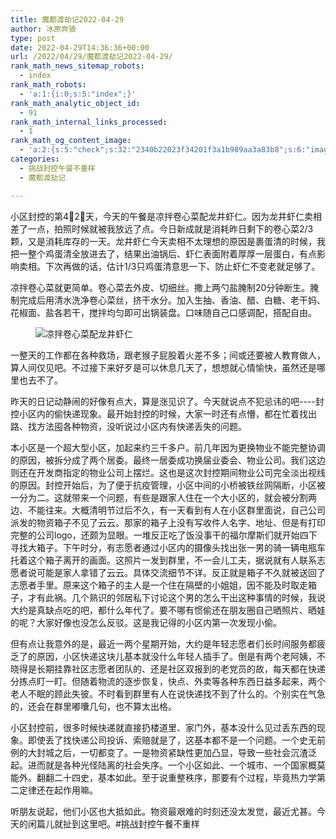 ```yaml
---
title: 魔都渡劫记2022-04-29
author: 冰原奔狼
type: post
date: 2022-04-29T14:36:36+00:00
url: /2022/04/29/魔都渡劫记2022-04-29/
rank_math_news_sitemap_robots:
  - index
rank_math_robots:
  - 'a:1:{i:0;s:5:"index";}'
rank_math_analytic_object_id:
  - 91
rank_math_internal_links_processed:
  - 1
rank_math_og_content_image:
  - 'a:2:{s:5:"check";s:32:"2340b22023f34201f3a1b989aa3a83b8";s:6:"images";a:0:{}}'
categories:
  - 挑战封控午餐不重样
  - 魔都渡劫记

---
```



小区封控的第4⃣️2⃣️天，今天的午餐是凉拌卷心菜配龙井虾仁。因为龙井虾仁卖相差了一点，拍照时候就被我放远了点。今日新成就是消耗昨日剩下的卷心菜2/3颗，又是消耗库存的一天。龙井虾仁今天卖相不太理想的原因是裹蛋清的时候，我把一整个鸡蛋清全放进去了，结果出油锅后、虾仁表面附着厚厚一层蛋白，有点影响卖相。下次再做的话，估计1/3只鸡蛋清意思一下、防止虾仁不变老就足够了。

凉拌卷心菜就更简单。卷心菜去外皮、切细丝。撒上两勺盐腌制20分钟断生。腌制完成后用清水洗净卷心菜丝，挤干水分。加入生抽、香油、醋、白糖、老干妈、花椒面、盐各若干，搅拌均匀即可出锅装盘。口味随自己口感调配，搭配自由。<figure class="wp-block-image">

<img decoding="async" src="https://i0.wp.com/s2.loli.net/2022/04/29/nhfWLbBpRAc5I4D.png?w=640&#038;ssl=1" alt="凉拌卷心菜配龙井虾仁" data-recalc-dims="1" /> </figure>

一整天的工作都在各种救场，跟老猴子屁股着火差不多；间或还要被人教育做人，算人间仅见吧。不过接下来好歹是可以休息几天了，想想就心情愉快，虽然还是哪里也去不了。

昨天的日记动静闹的好像有点大，算是涨见识了。今天就说点不犯忌讳的吧\----封控小区内的偷快递现象。最开始封控的时候，大家一时还有点懵，都在忙着找出路、找方法囤各种物资，没听说过小区内有快递丢失的问题。

本小区是一个超大型小区，加起来约三千多户。前几年因为更换物业不能完整协调的原因，被拆分成了两个居委。最终一居委成功换届业委会、物业公司。我们这边则还在开发商指定的物业公司上摆烂。这也是这次封控期间物业公司完全淡出视线的原因。封控开始后，为了便于抗疫管理，小区中间的小桥被铁丝网隔断，小区被一分为二。这就带来一个问题，有些是跟家人住在一个大小区的，就会被分割两边、不能往来。大概清明节过后不久，有一天看到有人在小区群里面说，自己公司派发的物资箱子不见了云云。那家的箱子上没有写收件人名字、地址、但是有打印完整的公司logo，还颇为显眼。一堆反正吃了饭没事干的福尔摩斯们就开始四下寻找大箱子。下午时分，有志愿者通过小区内的摄像头找出张一男的骑一辆电瓶车托着这个箱子离开的画面。这照片一发到群里，不一会儿工夫，据说就有人联系志愿者说可能是家人拿错了云云。具体交流细节不详。反正就是箱子不久就被送回了志愿者手里。原来这个箱子的主人是一个住在隔壁的小姐姐，因不能及时取走箱子，才有此祸。几个熟识的邻居私下讨论这个男的怎么干出这种事情的时候，我说大约是真缺点吃的吧，都什么年代了。要不哪有惯偷还在朋友圈自己晒照片、晒娃的呢？大家好像也没怎么反驳。这是我记得的小区内第一次发现小偷。

但有点让我意外的是，最近一两个星期开始，大约是年轻志愿者们长时间服务都疲乏了的原因，小区快递这块儿基本就没什么年轻人插手了。倒是有两个老阿姨，不晓得是长期挂靠社区志愿者团队的、还是社区双报到的老党员的故，每天都在快递分拣点盯一盯。但随着物流的逐步恢复，快点、外卖等各种东西日益多起来，两个老人不眠的顾此失彼。不时看到群里有人在说快递找不到了什么的。个别实在气急的，还会在群里嘟囔几句，也不算太出格。

小区封控前，很多时候快递就直接扔楼道里、家门外，基本没什么见过丢东西的现象。即使丢了找快递公司投诉、索赔就是了，这基本都不是一个问题。一个史无前例的大封城之后，一切都变了。一是物资紧缺性更加凸显，导致一些社会沉渣泛起。进而就是各种光怪陆离的社会失序。一个小区如此、一个城市、一个国家概莫能外。翻翻二十四史，基本如此。至于说重整秩序，那要有个过程，毕竟热力学第二定律还在起作用嘛。

听朋友说起，他们小区也大抵如此。物资最艰难的时刻还没太发觉，最近尤甚。今天的闲篇儿就扯到这里吧。#挑战封控午餐不重样
